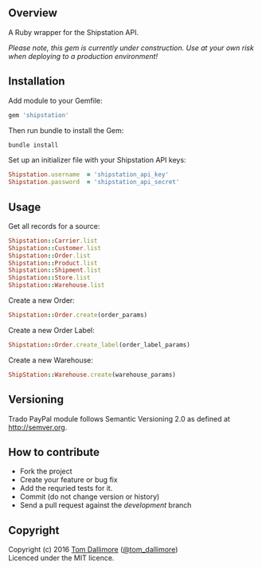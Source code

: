 ## Overview

A Ruby wrapper for the Shipstation API.

*Please note, this gem is currently under construction. Use at your own risk when deploying to a production environment!*

## Installation

Add module to your Gemfile:

```ruby
gem 'shipstation'
```

Then run bundle to install the Gem:

```sh
bundle install
```

Set up an initializer file with your Shipstation API keys:

```ruby
Shipstation.username  = 'shipstation_api_key'
Shipstation.password  = 'shipstation_api_secret'
```

## Usage

Get all records for a source:

```ruby
Shipstation::Carrier.list
Shipstation::Customer.list
Shipstation::Order.list
Shipstation::Product.list
Shipstation::Shipment.list
Shipstation::Store.list
Shipstation::Warehouse.list
```

Create a new Order:

```ruby
Shipstation::Order.create(order_params)
```

Create a new Order Label:

```ruby
Shipstation::Order.create_label(order_label_params)
```

Create a new Warehouse:
```ruby
ShipStation::Warehouse.create(warehouse_params)
```

## Versioning

Trado PayPal module follows Semantic Versioning 2.0 as defined at
<http://semver.org>.

## How to contribute

* Fork the project
* Create your feature or bug fix
* Add the requried tests for it.
* Commit (do not change version or history)
* Send a pull request against the *development* branch

## Copyright
Copyright (c) 2016 [Tom Dallimore](http://www.tomdallimore.com/?utm_source=shipstation&utm_medium=website&utm_campaign=tomdallimore) ([@tom_dallimore](http://twitter.com/tom_dallimore))  
Licenced under the MIT licence.

